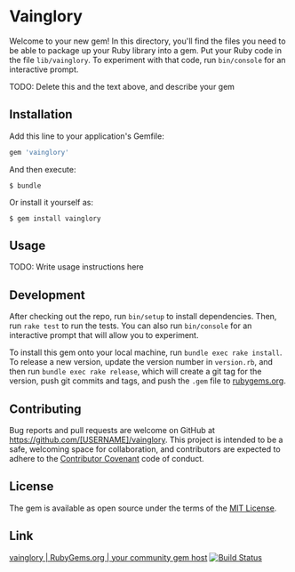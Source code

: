 # Vainglory

Welcome to your new gem! In this directory, you'll find the files you need to be able to package up your Ruby library into a gem. Put your Ruby code in the file `lib/vainglory`. To experiment with that code, run `bin/console` for an interactive prompt.

TODO: Delete this and the text above, and describe your gem

## Installation

Add this line to your application's Gemfile:

```ruby
gem 'vainglory'
```

And then execute:

    $ bundle

Or install it yourself as:

    $ gem install vainglory

## Usage

TODO: Write usage instructions here

## Development

After checking out the repo, run `bin/setup` to install dependencies. Then, run `rake test` to run the tests. You can also run `bin/console` for an interactive prompt that will allow you to experiment.

To install this gem onto your local machine, run `bundle exec rake install`. To release a new version, update the version number in `version.rb`, and then run `bundle exec rake release`, which will create a git tag for the version, push git commits and tags, and push the `.gem` file to [rubygems.org](https://rubygems.org).

## Contributing

Bug reports and pull requests are welcome on GitHub at https://github.com/[USERNAME]/vainglory. This project is intended to be a safe, welcoming space for collaboration, and contributors are expected to adhere to the [Contributor Covenant](contributor-covenant.org) code of conduct.


## License

The gem is available as open source under the terms of the [MIT License](http://opensource.org/licenses/MIT).

## Link

[vainglory | RubyGems.org | your community gem host](https://rubygems.org/gems/vainglory)
[![Build Status](https://travis-ci.org/matthew70/vainglory.svg?branch=master)](https://travis-ci.org/matthew70/vainglory)
